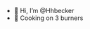 - 👋 Hi, I’m @Hhbecker
- 👀 Cooking on 3 burners 

<!---
Hhbecker/Hhbecker is a ✨ special ✨ repository because its `README.md` (this file) appears on your GitHub profile.
You can click the Preview link to take a look at your changes.
--->

